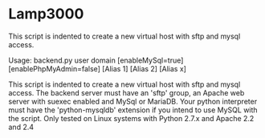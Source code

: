 Lamp3000
========

This script is indented to create a new virtual host with sftp and mysql access.

Usage: backend.py user domain [enableMySql=true] [enablePhpMyAdmin=false] [Alias 1] [Alias 2] [Alias x]

This script is indented to create a new virtual host with sftp and mysql access.
The backend server must have an 'sftp' group, an Apache web server with suexec enabled and MySql or MariaDB.
Your python interpreter must have the 'python-mysqldb' extension if you intend to use MySQL with the script.
Only tested on Linux systems with Python 2.7.x and Apache 2.2 and 2.4
